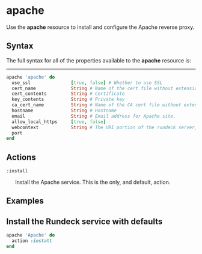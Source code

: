 apache
===

Use the **apache** resource to install and configure the Apache reverse proxy.

Syntax
------

The full syntax for all of the properties available to the **apache** resource is:

****

```ruby
apache 'apache' do
  use_ssl               [true, false] # Whether to use SSL
  cert_name             String # Name of the cert file without extension.
  cert_contents         String # Certificate
  key_contents          String # Private key
  ca_cert_name          String # Name of the CA cert file without extension.
  hostname              String # Hostname
  email                 String # Email address for Apache site.
  allow_local_https     [true, false]
  webcontext            String # The URI portion of the rundeck server, default '/', you can set it to '/rundeck' if your webserver is handling other tasks besides rundeck.
  port
end
```

Actions
-------

`:install`

&nbsp;&nbsp;&nbsp;&nbsp;&nbsp;&nbsp;Install the Apache service. This is the only, and default, action.

Examples
--------

Install the Rundeck service with defaults
---------

```ruby
apache 'Apache' do
  action :install
end
```